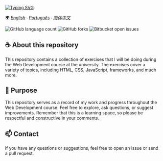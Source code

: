 [![Typing SVG](https://readme-typing-svg.herokuapp.com/?color=ffff&size=35&center=true&vCenter=true&width=1000&lines=Welcome!+:%29;Exercises;WEB+Development)](https://git.io/typing-svg)

🌍
*[English](README-en.md) ∙ [Português](README.md) ∙ [简体中文](README-zh.md)*


![GitHub language count](https://img.shields.io/github/languages/count/amandfernandes/Dev.Web?style=for-the-badge)
![GitHub forks](https://img.shields.io/github/forks/amandfernandes/Dev.Web?style=for-the-badge)
![Bitbucket open issues](https://img.shields.io/bitbucket/issues/amandfernandes/Dev.Web?style=for-the-badge)

## ☕ About this repository
This repository contains a collection of exercises that I will be doing during the Web Development course at the university. The exercises cover a variety of topics, including HTML, CSS, JavaScript, frameworks, and much more.

## 📝 Purpose
This repository serves as a record of my work and progress throughout the Web Development course. Feel free to explore, ask questions, or suggest improvements. Remember that this is a learning space, so please be respectful and constructive in your comments.

## 📫 Contact
If you have any questions or suggestions, feel free to open an issue or send a pull request.
